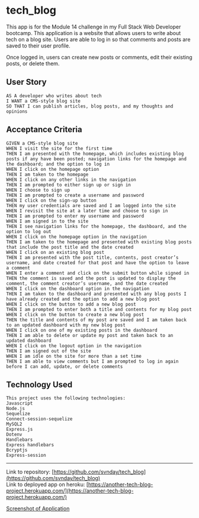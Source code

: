 # tech_blog
This app is for the Module 14 challenge in my Full Stack Web Developer bootcamp. This application is a website that allows users to write about tech on a blog site. Users are able to log in so that comments and posts are saved to their user profile. 

Once logged in, users can create new posts or comments, edit their existing posts, or delete them.

## User Story

```
AS A developer who writes about tech  
I WANT a CMS-style blog site  
SO THAT I can publish articles, blog posts, and my thoughts and opinions  
```

## Acceptance Criteria

```
GIVEN a CMS-style blog site  
WHEN I visit the site for the first time  
THEN I am presented with the homepage, which includes existing blog posts if any have been posted; navigation links for the homepage and the dashboard; and the option to log in  
WHEN I click on the homepage option  
THEN I am taken to the homepage  
WHEN I click on any other links in the navigation  
THEN I am prompted to either sign up or sign in  
WHEN I choose to sign up  
THEN I am prompted to create a username and password  
WHEN I click on the sign-up button  
THEN my user credentials are saved and I am logged into the site  
WHEN I revisit the site at a later time and choose to sign in  
THEN I am prompted to enter my username and password  
WHEN I am signed in to the site  
THEN I see navigation links for the homepage, the dashboard, and the option to log out  
WHEN I click on the homepage option in the navigation
THEN I am taken to the homepage and presented with existing blog posts that include the post title and the date created  
WHEN I click on an existing blog post  
THEN I am presented with the post title, contents, post creator’s username, and date created for that post and have the option to leave a comment  
WHEN I enter a comment and click on the submit button while signed in  
THEN the comment is saved and the post is updated to display the comment, the comment creator’s username, and the date created  
WHEN I click on the dashboard option in the navigation  
THEN I am taken to the dashboard and presented with any blog posts I have already created and the option to add a new blog post  
WHEN I click on the button to add a new blog post  
THEN I am prompted to enter both a title and contents for my blog post  
WHEN I click on the button to create a new blog post  
THEN the title and contents of my post are saved and I am taken back to an updated dashboard with my new blog post  
WHEN I click on one of my existing posts in the dashboard  
THEN I am able to delete or update my post and taken back to an updated dashboard  
WHEN I click on the logout option in the navigation  
THEN I am signed out of the site  
WHEN I am idle on the site for more than a set time  
THEN I am able to view comments but I am prompted to log in again before I can add, update, or delete comments  

```

## Technology Used
```
This project uses the following technologies:  
Javascript  
Node.js  
Sequelize  
Connect-session-sequelize  
MySQL2  
Express.js  
Dotenv  
Handlebars  
Express handlebars  
Bcryptjs  
Express-session  
```

____________________________________________________________________________________________________


Link to repository: [https://github.com/svnday/tech_blog](https://github.com/svnday/tech_blog)  
Link to deployed app on heroku: [https://another-tech-blog-project.herokuapp.com/](https://another-tech-blog-project.herokuapp.com/)

[Screenshot of Application](https://i.imgur.com/JdnmKRA.png)
